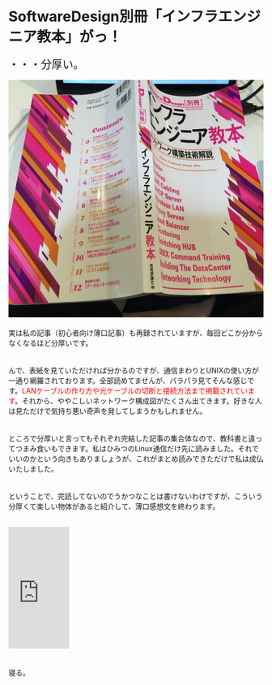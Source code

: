 # SoftwareDesign別冊「インフラエンジニア教本」がっ！
<span style="font-size:16pt">・・・分厚い。</span><br />
<br />
<a href="写真-2014-12-05-22-25-18.jpg"><img src="写真-2014-12-05-22-25-18-1024x768.jpg" alt="写真 2014-12-05 22 25 18" width="625" height="468" class="aligncenter size-large wp-image-4451" /></a><br />
<br />
実は私の記事（初心者向け薄口記事）も再録されていますが、毎回どこか分からなくなるほど分厚いです。<br />
<br />
<br />
んで、表紙を見ていただければ分かるのですが、通信まわりとUNIXの使い方が一通り網羅されております。全部読めてませんが、パラパラ見てそんな感じです。<span style="color:red">LANケーブルの作り方や光ケーブルの切断と接続方法まで掲載されています</span>。それから、ややこしいネットワーク構成図がたくさん出てきます。好きな人は見ただけで気持ち悪い奇声を発してしまうかもしれません。<br />
<br />
<br />
ところで分厚いと言ってもそれぞれ完結した記事の集合体なので、教科書と違ってつまみ食いもできます。私はひみつのLinux通信だけ先に読みました。それでいいのかという向きもありましょうが、これがまとめ読みできただけで私は成仏いたしました。<br />
<br />
<br />
ということで、完読してないのでうかつなことは書けないわけですが、こういう分厚くて楽しい物体があると紹介して、薄口感想文を終わります。<br />
<br />
<iframe src="http://rcm-fe.amazon-adsystem.com/e/cm?lt1=_blank&bc1=000000&IS2=1&bg1=FFFFFF&fc1=000000&lc1=0000FF&t=ryuichiueda-22&o=9&p=8&l=as4&m=amazon&f=ifr&ref=ss_til&asins=4774170348" style="width:120px;height:240px;" scrolling="no" marginwidth="0" marginheight="0" frameborder="0"></iframe><br />
<br />
<br />
寝る。
